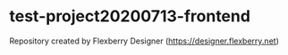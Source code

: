 # test-project20200713-frontend
Repository created by Flexberry Designer (https://designer.flexberry.net)
